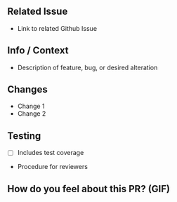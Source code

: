 ## Related Issue

- Link to related Github Issue

## Info / Context

- Description of feature, bug, or desired alteration

## Changes

- Change 1
- Change 2

## Testing

- [ ] Includes test coverage
- Procedure for reviewers

## How do you feel about this PR? (GIF)
